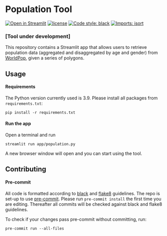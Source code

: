 # Population Tool

[![Open in Streamlit](https://static.streamlit.io/badges/streamlit_badge_black_white.svg)](https://mapaction-population-tool.streamlit.app/)
[![license](https://img.shields.io/github/license/OCHA-DAP/pa-aa-toolbox.svg)](https://github.com/mapaction/population-tool/blob/main/LICENSE)
[![Code style: black](https://img.shields.io/badge/code%20style-black-000000.svg)](https://github.com/psf/black)
[![Imports: isort](https://img.shields.io/badge/%20imports-isort-%231674b1?style=flat&labelColor=ef8336)](https://pycqa.github.io/isort/)

### [Tool under development]

This repository contains a Streamlit app that allows users to retrieve population data (aggregated and disaggregated by age and gender) from [WorldPop](https://www.worldpop.org/), given a series of polygons.


## Usage

#### Requirements

The Python version currently used is 3.9. Please install all packages from
``requirements.txt``:

```shell
pip install -r requirements.txt
```

#### Run the app

Open a terminal and run

```shell
streamlit run app/population.py
```

A new browser window will open and you can start using the tool.

## Contributing

#### Pre-commit

All code is formatted according to
[black](https://github.com/psf/black) and [flake8](https://flake8.pycqa.org/en/latest) guidelines. The repo is set-up to use [pre-commit](https://github.com/pre-commit/pre-commit). Please run ``pre-commit install`` the first time you are editing. Thereafter all commits will be checked against black and flake8 guidelines.

To check if your changes pass pre-commit without committing, run:

```shell
pre-commit run --all-files
```
